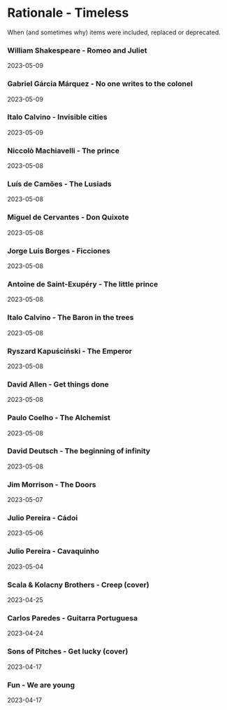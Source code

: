 # Rationale - Timeless

When (and sometimes why) items were included, replaced or deprecated.

### William Shakespeare - Romeo and Juliet

2023-05-09

### Gabriel Gárcia Márquez - No one writes to the colonel

2023-05-09

### Italo Calvino - Invisible cities

2023-05-09

### Niccolò Machiavelli - The prince

2023-05-08

### Luís de Camões - The Lusiads

2023-05-08

### Miguel de Cervantes - Don Quixote

2023-05-08

### Jorge Luis Borges - Ficciones

2023-05-08

### Antoine de Saint-Exupéry - The little prince

2023-05-08

### Italo Calvino - The Baron in the trees

2023-05-08

### Ryszard Kapuściński - The Emperor

2023-05-08

### David Allen - Get things done

2023-05-08

### Paulo Coelho - The Alchemist

2023-05-08

### David Deutsch - The beginning of infinity

2023-05-08

### Jim Morrison - The Doors

2023-05-07

### Julio Pereira - Cádoi

2023-05-06

### Julio Pereira - Cavaquinho

2023-05-04

### Scala & Kolacny Brothers - Creep (cover)

2023-04-25

### Carlos Paredes - Guitarra Portuguesa

2023-04-24

### Sons of Pitches - Get lucky (cover)

2023-04-17

### Fun - We are young

2023-04-17